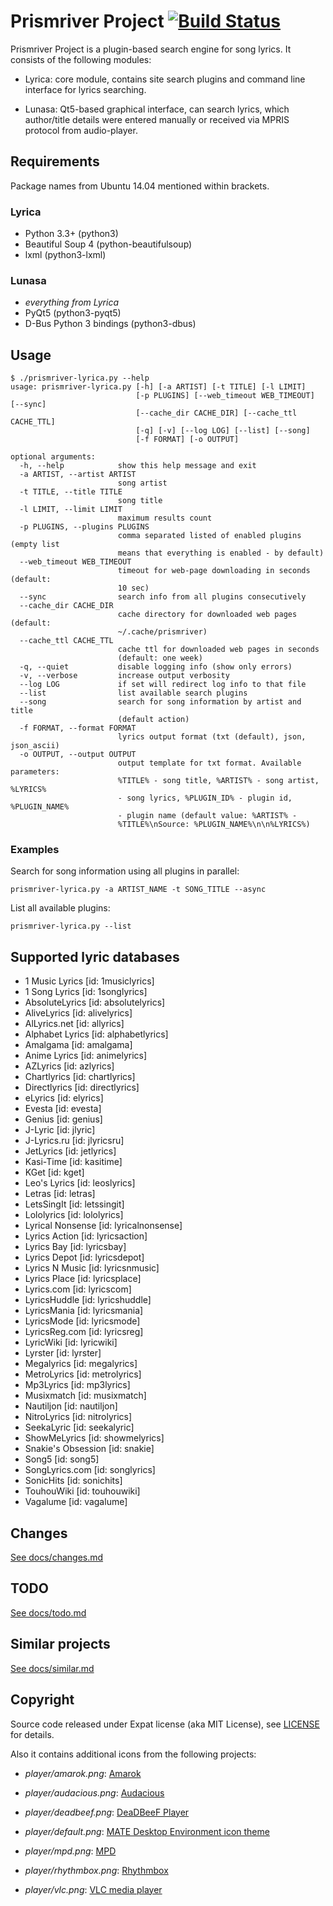 # Prismriver Project [![Build Status](https://travis-ci.org/anlar/prismriver.svg?branch=master)](https://travis-ci.org/anlar/prismriver)

Prismriver Project is a plugin-based search engine for song lyrics. It consists of the following modules:

* Lyrica: core module, contains site search plugins and command line interface for lyrics searching.

* Lunasa: Qt5-based graphical interface, can search lyrics, which author/title details were entered manually or received via MPRIS protocol from audio-player.


## Requirements

Package names from Ubuntu 14.04 mentioned within brackets.

### Lyrica

* Python 3.3+ (python3)
* Beautiful Soup 4 (python-beautifulsoup)
* lxml (python3-lxml)

### Lunasa

* *everything from Lyrica*
* PyQt5 (python3-pyqt5)
* D-Bus Python 3 bindings (python3-dbus)


## Usage

    $ ./prismriver-lyrica.py --help
    usage: prismriver-lyrica.py [-h] [-a ARTIST] [-t TITLE] [-l LIMIT]
                                [-p PLUGINS] [--web_timeout WEB_TIMEOUT] [--sync]
                                [--cache_dir CACHE_DIR] [--cache_ttl CACHE_TTL]
                                [-q] [-v] [--log LOG] [--list] [--song]
                                [-f FORMAT] [-o OUTPUT]

    optional arguments:
      -h, --help            show this help message and exit
      -a ARTIST, --artist ARTIST
                            song artist
      -t TITLE, --title TITLE
                            song title
      -l LIMIT, --limit LIMIT
                            maximum results count
      -p PLUGINS, --plugins PLUGINS
                            comma separated listed of enabled plugins (empty list
                            means that everything is enabled - by default)
      --web_timeout WEB_TIMEOUT
                            timeout for web-page downloading in seconds (default:
                            10 sec)
      --sync                search info from all plugins consecutively
      --cache_dir CACHE_DIR
                            cache directory for downloaded web pages (default:
                            ~/.cache/prismriver)
      --cache_ttl CACHE_TTL
                            cache ttl for downloaded web pages in seconds
                            (default: one week)
      -q, --quiet           disable logging info (show only errors)
      -v, --verbose         increase output verbosity
      --log LOG             if set will redirect log info to that file
      --list                list available search plugins
      --song                search for song information by artist and title
                            (default action)
      -f FORMAT, --format FORMAT
                            lyrics output format (txt (default), json, json_ascii)
      -o OUTPUT, --output OUTPUT
                            output template for txt format. Available parameters:
                            %TITLE% - song title, %ARTIST% - song artist, %LYRICS%
                            - song lyrics, %PLUGIN_ID% - plugin id, %PLUGIN_NAME%
                            - plugin name (default value: %ARTIST% -
                            %TITLE%\nSource: %PLUGIN_NAME%\n\n%LYRICS%)

### Examples

Search for song information using all plugins in parallel:

    prismriver-lyrica.py -a ARTIST_NAME -t SONG_TITLE --async

List all available plugins:

    prismriver-lyrica.py --list


## Supported lyric databases

* 1 Music Lyrics       [id: 1musiclyrics]
* 1 Song Lyrics        [id: 1songlyrics]
* AbsoluteLyrics       [id: absolutelyrics]
* AliveLyrics          [id: alivelyrics]
* AlLyrics.net         [id: allyrics]
* Alphabet Lyrics      [id: alphabetlyrics]
* Amalgama             [id: amalgama]
* Anime Lyrics         [id: animelyrics]
* AZLyrics             [id: azlyrics]
* Chartlyrics          [id: chartlyrics]
* Directlyrics         [id: directlyrics]
* eLyrics              [id: elyrics]
* Evesta               [id: evesta]
* Genius               [id: genius]
* J-Lyric              [id: jlyric]
* J-Lyrics.ru          [id: jlyricsru]
* JetLyrics            [id: jetlyrics]
* Kasi-Time            [id: kasitime]
* KGet                 [id: kget]
* Leo's Lyrics         [id: leoslyrics]
* Letras               [id: letras]
* LetsSingIt           [id: letssingit]
* Lololyrics           [id: lololyrics]
* Lyrical Nonsense     [id: lyricalnonsense]
* Lyrics Action        [id: lyricsaction]
* Lyrics Bay           [id: lyricsbay]
* Lyrics Depot         [id: lyricsdepot]
* Lyrics N Music       [id: lyricsnmusic]
* Lyrics Place         [id: lyricsplace]
* Lyrics.com           [id: lyricscom]
* LyricsHuddle         [id: lyricshuddle]
* LyricsMania          [id: lyricsmania]
* LyricsMode           [id: lyricsmode]
* LyricsReg.com        [id: lyricsreg]
* LyricWiki            [id: lyricwiki]
* Lyrster              [id: lyrster]
* Megalyrics           [id: megalyrics]
* MetroLyrics          [id: metrolyrics]
* Mp3Lyrics            [id: mp3lyrics]
* Musixmatch           [id: musixmatch]
* Nautiljon            [id: nautiljon]
* NitroLyrics          [id: nitrolyrics]
* SeekaLyric           [id: seekalyric]
* ShowMeLyrics         [id: showmelyrics]
* Snakie's Obsession   [id: snakie]
* Song5                [id: song5]
* SongLyrics.com       [id: songlyrics]
* SonicHits            [id: sonichits]
* TouhouWiki           [id: touhouwiki]
* Vagalume             [id: vagalume]


## Changes

[See docs/changes.md](docs/changes.md)


## TODO

[See docs/todo.md](docs/todo.md)


## Similar projects

[See docs/similar.md](docs/similar.md)


## Copyright

Source code released under Expat license (aka MIT License), see [LICENSE](LICENSE) for details.

Also it contains additional icons from the following projects:

* *player/amarok.png*: [Amarok](https://quickgit.kde.org/?p=amarok.git&a=blob&f=images/amarok_icon.svg)

* *player/audacious.png*: [Audacious](https://github.com/audacious-media-player/audacious/blob/master/images/audacious.svg)

* *player/deadbeef.png*: [DeaDBeeF Player](https://github.com/Alexey-Yakovenko/deadbeef/blob/master/icons/256x256/deadbeef.png)

* *player/default.png*: [MATE Desktop Environment icon theme](https://github.com/mate-desktop/mate-icon-theme/blob/master/mate/256x256/mimetypes/audio-x-generic.png)

* *player/mpd.png*: [MPD](http://git.musicpd.org/cgit/master/mpd.git/plain/mpd.svg)

* *player/rhythmbox.png*: [Rhythmbox](https://git.gnome.org/browse/rhythmbox/plain/data/icons/hicolor/256x256/apps/rhythmbox.png)

* *player/vlc.png*: [VLC media player](https://github.com/videolan/vlc/blob/master/share/icons/256x256/vlc.png)